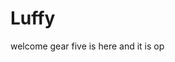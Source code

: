 # Luffy
welcome
gear five is here and it is op 
 
 
 
  
    
             
           
                 
                    
             
              
    
  
